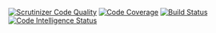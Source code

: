 [![Scrutinizer Code Quality](https://scrutinizer-ci.com/g/jbcfrance/jlp-immo-sf4/badges/quality-score.png?b=master)](https://scrutinizer-ci.com/g/jbcfrance/jlp-immo-sf4/?branch=master)
[![Code Coverage](https://scrutinizer-ci.com/g/jbcfrance/jlp-immo-sf4/badges/coverage.png?b=master)](https://scrutinizer-ci.com/g/jbcfrance/jlp-immo-sf4/?branch=master)
[![Build Status](https://scrutinizer-ci.com/g/jbcfrance/jlp-immo-sf4/badges/build.png?b=master)](https://scrutinizer-ci.com/g/jbcfrance/jlp-immo-sf4/build-status/master)
[![Code Intelligence Status](https://scrutinizer-ci.com/g/jbcfrance/jlp-immo-sf4/badges/code-intelligence.svg?b=master)](https://scrutinizer-ci.com/code-intelligence)
